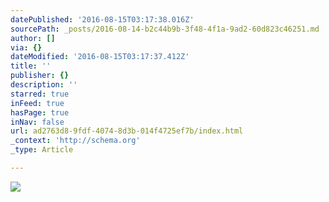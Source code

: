 ```yaml
---
datePublished: '2016-08-15T03:17:38.016Z'
sourcePath: _posts/2016-08-14-b2c44b9b-3f48-4f1a-9ad2-60d823c46251.md
author: []
via: {}
dateModified: '2016-08-15T03:17:37.412Z'
title: ''
publisher: {}
description: ''
starred: true
inFeed: true
hasPage: true
inNav: false
url: ad2763d8-9fdf-4074-8d3b-014f4725ef7b/index.html
_context: 'http://schema.org'
_type: Article

---
```

![](https://the-grid-user-content.s3-us-west-2.amazonaws.com/dd7ebd97-623c-412a-8010-3f261ccf99c9.jpg)